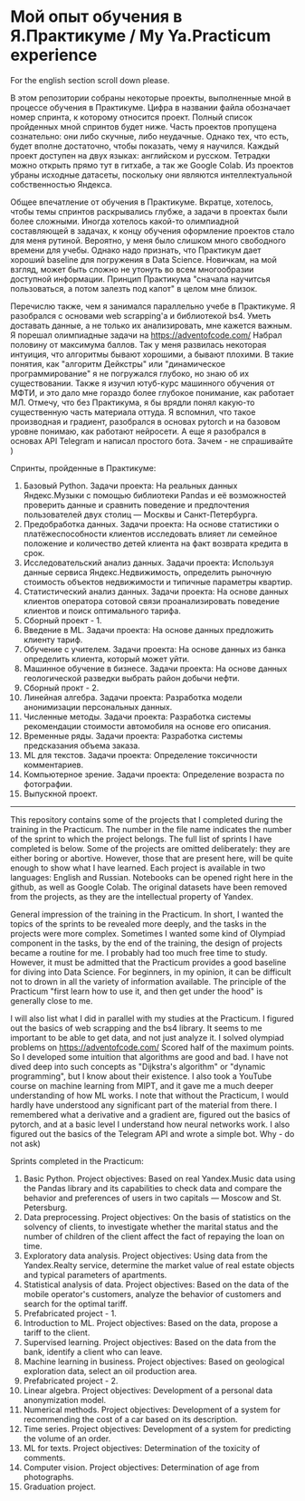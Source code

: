 # Мой опыт обучения в Я.Практикуме / My Ya.Practicum experience
For the english section scroll down please.

В этом репозитории собраны некоторые проекты, выполненные мной в процессе обучения в Практикуме. Цифра в названии файла обозначает номер спринта, к которому относится проект. Полный список пройденных мной спринтов будет ниже. Часть проектов пропущена сознательно: они либо скучные, либо неудачные. Однако тех, что есть, будет вполне достаточно, чтобы показать, чему я научился. Каждый проект доступен на двух языках: английском и русском. Тетрадки можно открыть прямо тут в гитхабе, а так же Google Colab. Из проектов убраны исходные датасеты, поскольку они являются интеллектуальной собственностью Яндекса.

Общее впечатление от обучения в Практикуме. Вкратце, хотелось, чтобы темы спринтов раскрывались глубже, а задачи в проектах были более сложными. Иногда хотелось какой-то олимпиадной составляющей в задачах, к концу обучения оформление проектов стало для меня рутиной. Вероятно, у меня было слишком много свободного времени для учебы. Однако надо признать, что Практикум дает хороший baseline для погружения в Data Science. Новичкам, на мой взгляд, может быть сложно не утонуть во всем многообразии доступной информации. Принцип Практикума "сначала научитсья пользоваться, а потом залезть под капот" в целом мне близок.

Перечислю также, чем я занимался параллельно учебе в Практикуме. Я разобрался c основами web scrapping'а и библиотекой bs4. Уметь доставать данные, а не только их анализировать, мне кажется важным. Я порешал олимпиадные задачи на https://adventofcode.com/ Набрал половину от максимума баллов. Так у меня развилась некоторая интуиция, что алгоритмы бывают хорошими, а бывают плохими. В такие понятия, как "алгоритм Дейкстры" или "динамическое программирование" я не погружался глубоко, но знаю об их существовании. Также я изучил ютуб-курс машинного обучения от МФТИ, и это дало мне гораздо более глубокое понимание, как работает МЛ. Отмечу, что без Практикума, я бы врядли понял какую-то существенную часть материала оттуда. Я вспомнил, что такое производная и градиент, разобрался в основах pytorch и на базовом уровне понимаю, как работают нейросети. А еще я разобрался в основах API Telegram и написал простого бота. Зачем - не спрашивайте )

Спринты, пройденные в Практикуме:

1. Базовый Python. Задачи проекта: На реальных данных Яндекс.Музыки c помощью библиотеки Pandas и её возможностей проверить данные и сравнить поведение и предпочтения пользователей двух столиц — Москвы и Санкт-Петербурга.
2. Предобработка данных. Задачи проекта: На основе статистики о платёжеспособности клиентов исследовать влияет ли семейное положение и количество детей клиента на факт возврата кредита в срок.
3. Исследовательский анализ данных. Задачи проекта: Используя данные сервиса Яндекс.Недвижимость, определить рыночную стоимость объектов недвижимости и типичные параметры квартир.
4. Статистический анализ данных. Задачи проекта: На основе данных клиентов оператора сотовой связи проанализировать поведение клиентов и поиск оптимального тарифа.
5. Сборный проект - 1.
6. Введение в ML. Задачи проекта: На основе данных предложить клиенту тариф.
7. Обучение с учителем. Задачи проекта: На основе данных из банка определить клиента, который может уйти.
8. Машинное обучение в бизнесе. Задачи проекта: На основе данных геологической разведки выбрать район добычи нефти.
9. Сборный прокт - 2.
10. Линейная алгебра. Задачи проекта: Разработка модели анонимизации персональных данных.
11. Численные методы. Задачи проекта: Разработка системы рекомендации стоимости автомобиля на основе его описания.
12. Временные ряды. Задачи проекта: Разработка системы предсказания объема заказа.
13. ML для текстов. Задачи проекта: Определение токсичности комментариев.
14. Компьютерное зрение. Задачи проекта: Определение возраста по фотографии.
15. Выпускной проект.
___
This repository contains some of the projects that I completed during the training in the Practicum. The number in the file name indicates the number of the sprint to which the project belongs. The full list of sprints I have completed is below. Some of the projects are omitted deliberately: they are either boring or abortive. However, those that are present here, will be quite enough to show what I have learned. Each project is available in two languages: English and Russian. Notebooks can be opened right here in the github, as well as Google Colab. The original datasets have been removed from the projects, as they are the intellectual property of Yandex.

General impression of the training in the Practicum. In short, I wanted the topics of the sprints to be revealed more deeply, and the tasks in the projects were more complex. Sometimes I wanted some kind of Olympiad component in the tasks, by the end of the training, the design of projects became a routine for me. I probably had too much free time to study. However, it must be admitted that the Practicum provides a good baseline for diving into Data Science. For beginners, in my opinion, it can be difficult not to drown in all the variety of information available. The principle of the Practicum "first learn how to use it, and then get under the hood" is generally close to me.

I will also list what I did in parallel with my studies at the Practicum. I figured out the basics of web scrapping and the bs4 library. It seems to me important to be able to get data, and not just analyze it. I solved olympiad problems on https://adventofcode.com/ Scored half of the maximum points. So I developed some intuition that algorithms are good and bad. I have not dived deep into such concepts as "Dijkstra's algorithm" or "dynamic programming", but I know about their existence. I also took a YouTube course on machine learning from MIPT, and it gave me a much deeper understanding of how ML works. I note that without the Practicum, I would hardly have understood any significant part of the material from there. I remembered what a derivative and a gradient are, figured out the basics of pytorch, and at a basic level I understand how neural networks work. I also figured out the basics of the Telegram API and wrote a simple bot. Why - do not ask)

Sprints completed in the Practicum:

1. Basic Python. Project objectives: Based on real Yandex.Music data using the Pandas library and its capabilities to check data and compare the behavior and preferences of users in two capitals — Moscow and St. Petersburg.
2. Data preprocessing. Project objectives: On the basis of statistics on the solvency of clients, to investigate whether the marital status and the number of children of the client affect the fact of repaying the loan on time.
3. Exploratory data analysis. Project objectives: Using data from the Yandex.Realty service, determine the market value of real estate objects and typical parameters of apartments.
4. Statistical analysis of data. Project objectives: Based on the data of the mobile operator's customers, analyze the behavior of customers and search for the optimal tariff.
5. Prefabricated project - 1.
6. Introduction to ML. Project objectives: Based on the data, propose a tariff to the client.
7. Supervised learning. Project objectives: Based on the data from the bank, identify a client who can leave.
8. Machine learning in business. Project objectives: Based on geological exploration data, select an oil production area.
9. Prefabricated project - 2.
10. Linear algebra. Project objectives: Development of a personal data anonymization model.
11. Numerical methods. Project objectives: Development of a system for recommending the cost of a car based on its description.
12. Time series. Project objectives: Development of a system for predicting the volume of an order.
13. ML for texts. Project objectives: Determination of the toxicity of comments.
14. Computer vision. Project objectives: Determination of age from photographs.
15. Graduation project.
